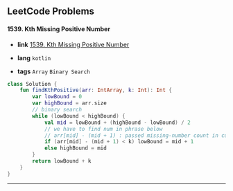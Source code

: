 ## LeetCode Problems



#### 1539. Kth Missing Positive Number

- **link**  [1539. Kth Missing Positive Number](https://leetcode.com/problems/kth-missing-positive-number/description/)

- **lang**  `kotlin` 
- **tags**  `Array` `Binary Search` 

```kotlin
class Solution {
    fun findKthPositive(arr: IntArray, k: Int): Int {
        var lowBound = 0
        var highBound = arr.size
        // binary search
        while (lowBound < highBound) {
            val mid = lowBound + (highBound - lowBound) / 2
            // we have to find num in phrase below
            // arr[mid] - (mid + 1) : passed missing-number count in current cursor
            if (arr[mid] - (mid + 1) < k) lowBound = mid + 1
            else highBound = mid
        }
        return lowBound + k
    }
}
```

---

